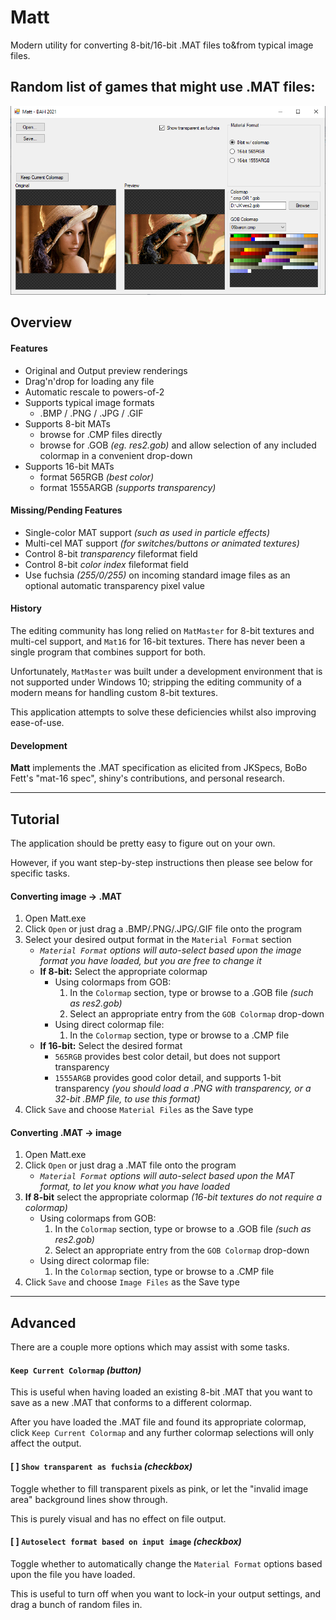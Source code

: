 # Matt
Modern utility for converting 8-bit/16-bit .MAT files to&from typical image files.

Random list of games that might use .MAT files:
- 

![sample screenshot](images/matt.png)

## Overview

#### Features
* Original and Output preview renderings
* Drag'n'drop for loading any file
* Automatic rescale to powers-of-2
* Supports typical image formats
  * .BMP / .PNG / .JPG / .GIF
* Supports 8-bit MATs
  * browse for .CMP files directly
  * browse for .GOB _(eg. res2.gob)_ and allow selection of any included colormap in a convenient drop-down
* Supports 16-bit MATs
  * format 565RGB  _(best color)_
  * format 1555ARGB  _(supports transparency)_


#### Missing/Pending Features
* Single-color MAT support  _(such as used in particle effects)_
* Multi-cel MAT support  _(for switches/buttons or animated textures)_
* Control 8-bit _transparency_ fileformat field
* Control 8-bit _color index_ fileformat field
* Use fuchsia _(255/0/255)_ on incoming standard image files as an optional automatic transparency pixel value


#### History
The editing community has long relied on `MatMaster` for 8-bit textures and multi-cel support, and  `Mat16` for 16-bit textures.
There has never been a single program that combines support for both.

Unfortunately, `MatMaster` was built under a development environment that is not supported under Windows 10;  stripping the editing community of a modern means for handling custom 8-bit textures.

This application attempts to solve these deficiencies whilst also improving ease-of-use.


#### Development
**Matt** implements the .MAT specification as elicited from JKSpecs, BoBo Fett's "mat-16 spec", shiny's contributions, and personal research.

---

## Tutorial

The application should be pretty easy to figure out on your own.

However, if you want step-by-step instructions then please see below for specific tasks.

#### Converting image -> .MAT
1. Open Matt.exe
2. Click `Open` or just drag a .BMP/.PNG/.JPG/.GIF file onto the program
3. Select your desired output format in the `Material Format` section
   * _`Material Format` options will auto-select based upon the image format you have loaded, but you are free to change it_
   * **If 8-bit:** Select the appropriate colormap
     * Using colormaps from GOB:
       1. In the `Colormap` section, type or browse to a .GOB file _(such as res2.gob)_
       2. Select an appropriate entry from the `GOB Colormap` drop-down
     * Using direct colormap file:
       1. In the `Colormap` section, type or browse to a .CMP file
   * **If 16-bit:** Select the desired format
     * `565RGB` provides best color detail, but does not support transparency
     * `1555ARGB` provides good color detail, and supports 1-bit transparency _(you should load a .PNG with transparency, or a 32-bit .BMP file, to use this format)_
5. Click `Save` and choose `Material Files` as the Save type

#### Converting .MAT -> image
1. Open Matt.exe
2. Click `Open` or just drag a .MAT file onto the program
   * _`Material Format` options will auto-select based upon the MAT format, to let you know what you have loaded_
3. **If 8-bit** select the appropriate colormap  _(16-bit textures do not require a colormap)_
   * Using colormaps from GOB:
     1. In the `Colormap` section, type or browse to a .GOB file _(such as res2.gob)_
     2. Select an appropriate entry from the `GOB Colormap` drop-down
   * Using direct colormap file:
     1. In the `Colormap` section, type or browse to a .CMP file
4. Click `Save` and choose `Image Files` as the Save type

---

## Advanced

There are a couple more options which may assist with some tasks.

#### `Keep Current Colormap` _(button)_
This is useful when having loaded an existing 8-bit .MAT that you want to save as a new .MAT that conforms to a different colormap.

After you have loaded the .MAT file and found its appropriate colormap, click `Keep Current Colormap`  and any further colormap selections will only affect the output.


#### [ ] `Show transparent as fuchsia` _(checkbox)_
Toggle whether to fill transparent pixels as pink, or let the  "invalid image area"  background lines show through.

This is purely visual and has no effect on file output.


#### [ ] `Autoselect format based on input image` _(checkbox)_
Toggle whether to automatically change the `Material Format` options based upon the file you have loaded.

This is useful to turn off when you want to lock-in your output settings, and drag a bunch of random files in.
